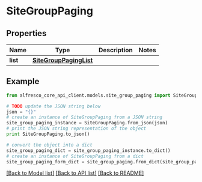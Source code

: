 # SiteGroupPaging


## Properties
Name | Type | Description | Notes
------------ | ------------- | ------------- | -------------
**list** | [**SiteGroupPagingList**](SiteGroupPagingList.md) |  | 

## Example

```python
from alfresco_core_api_client.models.site_group_paging import SiteGroupPaging

# TODO update the JSON string below
json = "{}"
# create an instance of SiteGroupPaging from a JSON string
site_group_paging_instance = SiteGroupPaging.from_json(json)
# print the JSON string representation of the object
print SiteGroupPaging.to_json()

# convert the object into a dict
site_group_paging_dict = site_group_paging_instance.to_dict()
# create an instance of SiteGroupPaging from a dict
site_group_paging_form_dict = site_group_paging.from_dict(site_group_paging_dict)
```
[[Back to Model list]](../README.md#documentation-for-models) [[Back to API list]](../README.md#documentation-for-api-endpoints) [[Back to README]](../README.md)


